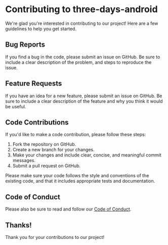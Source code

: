 # Contributing to three-days-android

We're glad you're interested in contributing to our project! Here are a few guidelines to help you get started.

## Bug Reports

If you find a bug in the code, please submit an issue on GitHub. Be sure to include a clear description of the problem, and steps to reproduce the issue.

## Feature Requests

If you have an idea for a new feature, please submit an issue on GitHub. Be sure to include a clear description of the feature and why you think it would be useful.

## Code Contributions

If you'd like to make a code contribution, please follow these steps:

1. Fork the repository on GitHub.
2. Create a new branch for your changes.
3. Make your changes and include clear, concise, and meaningful commit messages.
4. Submit a pull request on GitHub.

Please make sure your code follows the style and conventions of the existing code, and that it includes appropriate tests and documentation.

## Code of Conduct

Please also be sure to read and follow our [Code of Conduct](./CODE_OF_CONDUCT.md).

## Thanks!

Thank you for your contributions to our project!
